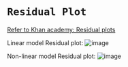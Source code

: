 # `Residual Plot`

[Refer to Khan academy: Residual plots](https://www.khanacademy.org/math/ap-statistics/bivariate-data-ap/modal/v/residual-plots)

Linear model Residual plot:
![image](https://user-images.githubusercontent.com/14041622/43885911-d3bf4514-9bec-11e8-87b2-32e24bc2ffd4.png)

Non-linear model Residual plot:
![image](https://user-images.githubusercontent.com/14041622/43886069-3c2acf88-9bed-11e8-803c-def52b9ec7c6.png)

